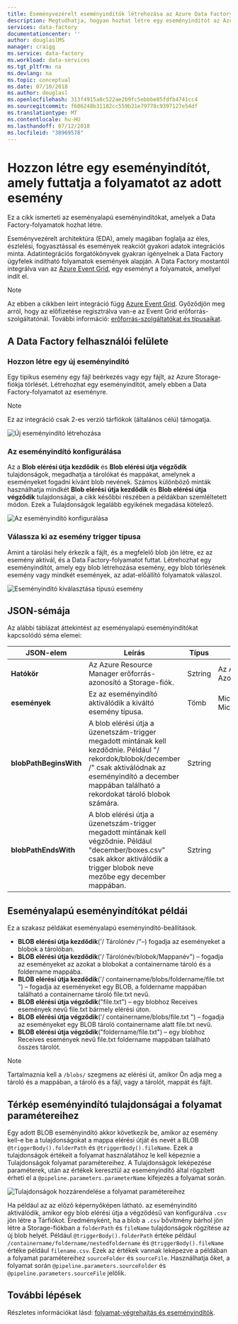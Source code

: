 ```yaml
---
title: Eseményvezérelt eseményindítók létrehozása az Azure Data Factoryban |} A Microsoft Docs
description: Megtudhatja, hogyan hozhat létre egy eseményindítót az Azure Data Factoryben, amely futtatja a folyamatot egy esemény bekövetkeztekor.
services: data-factory
documentationcenter: ''
author: douglaslMS
manager: craigg
ms.service: data-factory
ms.workload: data-services
ms.tgt_pltfrm: na
ms.devlang: na
ms.topic: conceptual
ms.date: 07/10/2018
ms.author: douglasl
ms.openlocfilehash: 313f4915a8c522ae2b9fc5ebbbe85fdfb4741cc4
ms.sourcegitcommit: f606248b31182cc559b21e79778c9397127e54df
ms.translationtype: MT
ms.contentlocale: hu-HU
ms.lasthandoff: 07/12/2018
ms.locfileid: "38969578"
---
```

# <a name="create-a-trigger-that-runs-a-pipeline-in-response-to-an-event"></a>Hozzon létre egy eseményindítót, amely futtatja a folyamatot az adott esemény

Ez a cikk ismerteti az eseményalapú eseményindítókat, amelyek a Data Factory-folyamatok hozhat létre.

Eseményvezérelt architektúra (EDA), amely magában foglalja az éles, észlelési, fogyasztással és események reakciót gyakori adatok integrációs minta. Adatintegrációs forgatókönyvek gyakran igényelnek a Data Factory ügyfelek indítható folyamatok események alapján. A Data Factory mostantól integrálva van az [Azure Event Grid](https://azure.microsoft.com/services/event-grid/), egy eseményt a folyamatok, amellyel indít el.

> [!NOTE]
> Az ebben a cikkben leírt integráció függ [Azure Event Grid](https://azure.microsoft.com/services/event-grid/). Győződjön meg arról, hogy az előfizetése regisztrálva van-e az Event Grid erőforrás-szolgáltatónál. További információ: [erőforrás-szolgáltatókat és típusaikat](../azure-resource-manager/resource-manager-supported-services.md#portal).

## <a name="data-factory-ui"></a>A Data Factory felhasználói felülete

### <a name="create-a-new-event-trigger"></a>Hozzon létre egy új eseményindító

Egy tipikus esemény egy fájl beérkezés vagy egy fájlt, az Azure Storage-fiókja törlését. Létrehozhat egy eseményindítót, amely ebben a Data Factory-folyamatot az eseményre.

> [!NOTE]
> Ez az integráció csak 2-es verzió tárfiókok (általános célú) támogatja.

![Új eseményindító létrehozása](media/how-to-create-event-trigger/event-based-trigger-image1.png)

### <a name="configure-the-event-trigger"></a>Az eseményindító konfigurálása

Az a **Blob elérési útja kezdődik** és **Blob elérési útja végződik** tulajdonságok, megadhatja a tárolókat és mappákat, amelynek a eseményeket fogadni kívánt blob nevének. Számos különböző minták használhatja mindkét **Blob elérési útja kezdődik** és **Blob elérési útja végződik** tulajdonságai, a cikk későbbi részében a példákban szemléltetett módon. Ezek a Tulajdonságok legalább egyikének megadása kötelező.

![Az eseményindító konfigurálása](media/how-to-create-event-trigger/event-based-trigger-image2.png)

### <a name="select-the-event-trigger-type"></a>Válassza ki az esemény trigger típusa

Amint a tárolási hely érkezik a fájlt, és a megfelelő blob jön létre, ez az esemény aktivál, és a Data Factory-folyamatot futtat. Létrehozhat egy eseményindítót, amely egy blob létrehozása esemény, egy blob törlésének esemény vagy mindkét események, az adat-előállító folyamatok válaszol.

![Eseményindító kiválasztása típusú esemény](media/how-to-create-event-trigger/event-based-trigger-image3.png)

## <a name="json-schema"></a>JSON-sémája

Az alábbi táblázat áttekintést az eseményalapú eseményindítókat kapcsolódó séma elemei:

| **JSON-elem** | **Leírás** | **Típus** | **Megengedett értékek** | **Szükséges** |
| ---------------- | --------------- | -------- | ------------------ | ------------ |
| **Hatókör** | Az Azure Resource Manager erőforrás-azonosító a Storage-fiók. | Sztring | Az Azure Resource Manager-Azonosítót | Igen |
| **események** | Ez az eseményindító aktiválódik a kiváltó esemény típusa. | Tömb    | Microsoft.Storage.BlobCreated, Microsoft.Storage.BlobDeleted | Igen, bármilyen kombinációja. |
| **blobPathBeginsWith** | A blob elérési útja a üzenetszám-trigger megadott mintának kell kezdődnie. Például "/ rekordok/blobok/december /" csak aktiválódnak az eseményindító a december mappában található a rekordokat tároló blobok számára. | Sztring   | | Ezek a tulajdonságok egyikét meg kell adni: blobPathBeginsWith, blobPathEndsWith. |
| **blobPathEndsWith** | A blob elérési útja a üzenetszám-trigger megadott mintának kell végződnie. Például "december/boxes.csv" csak akkor aktiválódik a trigger blobok neve mezőbe egy december mappában. | Sztring   | | Ezek a tulajdonságok egyikét meg kell adni: blobPathBeginsWith, blobPathEndsWith. |

## <a name="examples-of-event-based-triggers"></a>Eseményalapú eseményindítókat példái

Ez a szakasz példákat eseményalapú eseményindító-beállítások.

-   **BLOB elérési útja kezdődik**('/ Tárolónév /"–) fogadja az eseményeket a blobok a tárolóban.
-   **BLOB elérési útja kezdődik**('/ Tárolónév/blobok/Mappanév") – fogadja az eseményeket az azokat a blobokat a containername tároló és a foldername mappába.
-   **BLOB elérési útja kezdődik**('/ containername/blobs/foldername/file.txt ") – fogadja az eseményeket egy BLOB, a foldername mappában található a containername tároló file.txt nevű.
-   **BLOB elérési útja végződik**("file.txt") – egy blobhoz Receives események nevű file.txt bármely elérési úton.
-   **BLOB elérési útja végződik**('/ containername/blobs/file.txt ") – fogadja az eseményeket egy BLOB tároló containername alatt file.txt nevű.
-   **BLOB elérési útja végződik**("foldername/file.txt") – egy blobhoz Receives események nevű file.txt foldername mappában található összes tárolót.

> [!NOTE]
> Tartalmaznia kell a `/blobs/` szegmens az elérési út, amikor Ön adja meg a tároló és a mappában, a tároló és a fájl, vagy a tárolót, mappát és fájlt.

## <a name="map-trigger-properties-to-pipeline-parameters"></a>Térkép eseményindító tulajdonságai a folyamat paramétereihez

Egy adott BLOB eseményindító akkor következik be, amikor az esemény kell-e be a tulajdonságokat a mappa elérési útját és nevét a BLOB `@triggerBody().folderPath` és `@triggerBody().fileName`. Ezek a tulajdonságok értékeit a folyamat használatához le kell képeznie a Tulajdonságok folyamat paramétereihez. A Tulajdonságok leképezése paraméterek, után az értékek keresztül az eseményindító által rögzített érheti el a `@pipeline.parameters.parameterName` kifejezés a folyamat során.

![Tulajdonságok hozzárendelése a folyamat paramétereihez](media/how-to-create-event-trigger/event-based-trigger-image4.png)

Ha például az az előző képernyőképen látható. az eseményindító aktiválódik, amikor egy blob elérési útja a végződésű van konfigurálva `.csv` jön létre a Tárfiókot. Eredményként, ha a blob a `.csv` bővítmény bárhol jön létre a Storage-fiókban a `folderPath` és `fileName` tulajdonságok rögzítése az új blob helyét. Például `@triggerBody().folderPath` értéke például `/containername/foldername/nestedfoldername` és `@triggerBody().fileName` értéke például `filename.csv`. Ezek az értékek vannak leképezve a példában a folyamat paramétereihez `sourceFolder` és `sourceFile`. Használhatja őket, a folyamat során `@pipeline.parameters.sourceFolder` és `@pipeline.parameters.sourceFile` jelölik.

## <a name="next-steps"></a>További lépések
Részletes információkat lásd: [folyamat-végrehajtás és eseményindítók](concepts-pipeline-execution-triggers.md#triggers).
